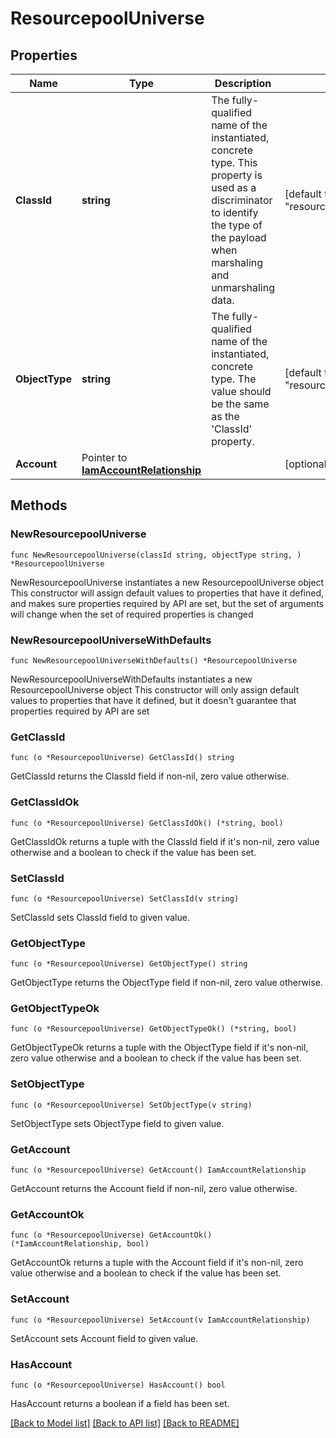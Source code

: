 # ResourcepoolUniverse

## Properties

Name | Type | Description | Notes
------------ | ------------- | ------------- | -------------
**ClassId** | **string** | The fully-qualified name of the instantiated, concrete type. This property is used as a discriminator to identify the type of the payload when marshaling and unmarshaling data. | [default to "resourcepool.Universe"]
**ObjectType** | **string** | The fully-qualified name of the instantiated, concrete type. The value should be the same as the &#39;ClassId&#39; property. | [default to "resourcepool.Universe"]
**Account** | Pointer to [**IamAccountRelationship**](IamAccountRelationship.md) |  | [optional] 

## Methods

### NewResourcepoolUniverse

`func NewResourcepoolUniverse(classId string, objectType string, ) *ResourcepoolUniverse`

NewResourcepoolUniverse instantiates a new ResourcepoolUniverse object
This constructor will assign default values to properties that have it defined,
and makes sure properties required by API are set, but the set of arguments
will change when the set of required properties is changed

### NewResourcepoolUniverseWithDefaults

`func NewResourcepoolUniverseWithDefaults() *ResourcepoolUniverse`

NewResourcepoolUniverseWithDefaults instantiates a new ResourcepoolUniverse object
This constructor will only assign default values to properties that have it defined,
but it doesn't guarantee that properties required by API are set

### GetClassId

`func (o *ResourcepoolUniverse) GetClassId() string`

GetClassId returns the ClassId field if non-nil, zero value otherwise.

### GetClassIdOk

`func (o *ResourcepoolUniverse) GetClassIdOk() (*string, bool)`

GetClassIdOk returns a tuple with the ClassId field if it's non-nil, zero value otherwise
and a boolean to check if the value has been set.

### SetClassId

`func (o *ResourcepoolUniverse) SetClassId(v string)`

SetClassId sets ClassId field to given value.


### GetObjectType

`func (o *ResourcepoolUniverse) GetObjectType() string`

GetObjectType returns the ObjectType field if non-nil, zero value otherwise.

### GetObjectTypeOk

`func (o *ResourcepoolUniverse) GetObjectTypeOk() (*string, bool)`

GetObjectTypeOk returns a tuple with the ObjectType field if it's non-nil, zero value otherwise
and a boolean to check if the value has been set.

### SetObjectType

`func (o *ResourcepoolUniverse) SetObjectType(v string)`

SetObjectType sets ObjectType field to given value.


### GetAccount

`func (o *ResourcepoolUniverse) GetAccount() IamAccountRelationship`

GetAccount returns the Account field if non-nil, zero value otherwise.

### GetAccountOk

`func (o *ResourcepoolUniverse) GetAccountOk() (*IamAccountRelationship, bool)`

GetAccountOk returns a tuple with the Account field if it's non-nil, zero value otherwise
and a boolean to check if the value has been set.

### SetAccount

`func (o *ResourcepoolUniverse) SetAccount(v IamAccountRelationship)`

SetAccount sets Account field to given value.

### HasAccount

`func (o *ResourcepoolUniverse) HasAccount() bool`

HasAccount returns a boolean if a field has been set.


[[Back to Model list]](../README.md#documentation-for-models) [[Back to API list]](../README.md#documentation-for-api-endpoints) [[Back to README]](../README.md)


